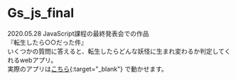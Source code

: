 # Gs_js_final
2020.05.28 JavaScript課程の最終発表会での作品  
『転生したら○○だった件』  
いくつかの質問に答えると、転生したらどんな妖怪に生まれ変わるか判定してくれるwebアプリ。  
実際のアプリは[こちら](http://kichis.sakura.ne.jp/kadai_js_final/){:target="_blank"} で動かせます。  
